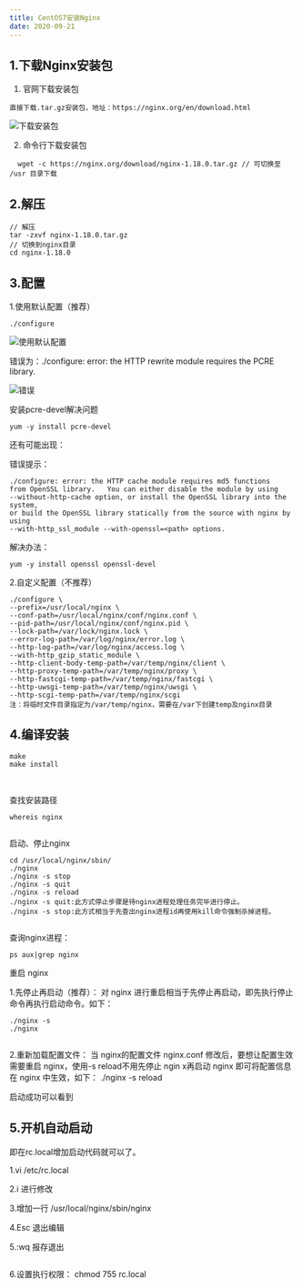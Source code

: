 ```yaml
---
title: CentOS7安装Nginx
date: 2020-09-21
---
```


## 1.下载Nginx安装包
1. 官网下载安装包
```
直接下载.tar.gz安装包，地址：https://nginx.org/en/download.html
```
<img :src="$withBase('/assets/image/nginx01.png')" alt="下载安装包">

2. 命令行下载安装包
```
  wget -c https://nginx.org/download/nginx-1.18.0.tar.gz // 可切换至 /usr 目录下载
```

## 2.解压
```
// 解压
tar -zxvf nginx-1.18.0.tar.gz  
// 切换到nginx目录
cd nginx-1.18.0
```

## 3.配置
1.使用默认配置（推荐）
```
./configure
```
<img :src="$withBase('/assets/image/nginx02.png')" alt="使用默认配置">

错误为：./configure: error: the HTTP rewrite module requires the PCRE library.

<img :src="$withBase('/assets/image/nginx-err01.png')" alt="错误">

安装pcre-devel解决问题

```
yum -y install pcre-devel
```
还有可能出现：

错误提示：
```
./configure: error: the HTTP cache module requires md5 functions
from OpenSSL library.   You can either disable the module by using
--without-http-cache option, or install the OpenSSL library into the system,
or build the OpenSSL library statically from the source with nginx by using
--with-http_ssl_module --with-openssl=<path> options.
```

解决办法：

```
yum -y install openssl openssl-devel
```

2.自定义配置（不推荐）

```
./configure \
--prefix=/usr/local/nginx \
--conf-path=/usr/local/nginx/conf/nginx.conf \
--pid-path=/usr/local/nginx/conf/nginx.pid \
--lock-path=/var/lock/nginx.lock \
--error-log-path=/var/log/nginx/error.log \
--http-log-path=/var/log/nginx/access.log \
--with-http_gzip_static_module \
--http-client-body-temp-path=/var/temp/nginx/client \
--http-proxy-temp-path=/var/temp/nginx/proxy \
--http-fastcgi-temp-path=/var/temp/nginx/fastcgi \
--http-uwsgi-temp-path=/var/temp/nginx/uwsgi \
--http-scgi-temp-path=/var/temp/nginx/scgi
注：将临时文件目录指定为/var/temp/nginx，需要在/var下创建temp及nginx目录
```

## 4.编译安装
```
make
make install
```
<img :src="$withBase('/assets/image/nginx03.png')">

<img :src="$withBase('/assets/image/nginx04.png')">

查找安装路径

```
whereis nginx
```
<img :src="$withBase('/assets/image/nginx05.png')">

启动、停止nginx

```
cd /usr/local/nginx/sbin/
./nginx 
./nginx -s stop
./nginx -s quit
./nginx -s reload
./nginx -s quit:此方式停止步骤是待nginx进程处理任务完毕进行停止。
./nginx -s stop:此方式相当于先查出nginx进程id再使用kill命令强制杀掉进程。
```
<img :src="$withBase('/assets/image/nginx06.png')">

查询nginx进程：

```
ps aux|grep nginx
```

重启 nginx

1.先停止再启动（推荐）：
对 nginx 进行重启相当于先停止再启动，即先执行停止命令再执行启动命令。如下：

```
./nginx -s 
./nginx
```

<img :src="$withBase('/assets/image/nginx09.png')">

2.重新加载配置文件：
当 nginx的配置文件 nginx.conf 修改后，要想让配置生效需要重启 nginx，使用-s reload不用先停止 ngin x再启动 nginx 即可将配置信息在 nginx 中生效，如下：
./nginx -s reload

启动成功可以看到



## 5.开机自动启动
即在rc.local增加启动代码就可以了。

1.vi /etc/rc.local

2.i 进行修改

3.增加一行 /usr/local/nginx/sbin/nginx

4.Esc 退出编辑

5.:wq 报存退出

<img :src="$withBase('/assets/image/nginx10.png')">

6.设置执行权限：
chmod 755 rc.local